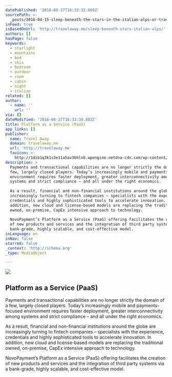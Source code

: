 ```yaml
---
datePublished: '2016-08-27T16:33:32.069Z'
sourcePath: >-
  _posts/2016-04-15-sleep-beneath-the-stars-in-the-italian-alps-or-travel-away.md
inFeed: true
isBasedOnUrl: 'http://travelaway.me/sleep-beneath-stars-italian-alps/'
authors: []
hasPage: false
keywords:
  - starlight
  - mountains
  - bed
  - skis
  - bedroom
  - outdoor
  - room
  - cabin
  - night
  - italian
related: []
author:
  - name: ''
    url: ''
via: {}
dateModified: '2016-08-27T16:33:30.802Z'
title: Platform as a Service (PaaS)
app_links: []
publisher:
  name: Travel Away
  domain: travelaway.me
  url: 'http://travelaway.me'
  favicon: >-
    http://1dib1q3k1s3e11a5av3bhlnb.wpengine.netdna-cdn.com/wp-content/uploads/2016/01/cropped-newfavta-192x192.png
description: >
  Payments and transactional capabilities are no longer strictly the domain of a
  few, largely closed players. Today’s increasingly mobile and payments-focused
  environment requires faster deployment, greater interconnectivity among
  systems and strict compliance – and all under the right economics.
   
  As a result, financial and non-financial institutions around the globe are
  increasingly turning to fintech companies – specialists with the experience,
  credentials and highly sophisticated tools to accelerate innovation. In
  addition, new cloud and license-based models are replacing the traditional
  owned, on-premise, CapEx intensive approach to technology.
   
  NovoPayment’s Platform as a Service (PaaS) offering facilitates the creation
  of new products and services and the integration of third party systems via a
  bank-grade, highly scalable, and cost-effective model.
inLanguage: en
inNav: false
starred: false
_context: 'http://schema.org'
_type: MediaObject

---
```

<article style=""><img src="https://s3-us-west-2.amazonaws.com/the-grid-img/p/0895eb60736ea7b14be4c5d3a67591db4746a3c6.jpg" /><h1>Platform as a Service (PaaS)</h1><p>Payments and transactional capabilities are no longer strictly the domain of a few, largely closed players. Today’s increasingly mobile and payments-focused environment requires faster deployment, greater interconnectivity among systems and strict compliance – and all under the right economics.
 
As a result, financial and non-financial institutions around the globe are increasingly turning to fintech companies – specialists with the experience, credentials and highly sophisticated tools to accelerate innovation. In addition, new cloud and license-based models are replacing the traditional owned, on-premise, CapEx intensive approach to technology.
 
NovoPayment’s Platform as a Service (PaaS) offering facilitates the creation of new products and services and the integration of third party systems via a bank-grade, highly scalable, and cost-effective model.
</p></article>